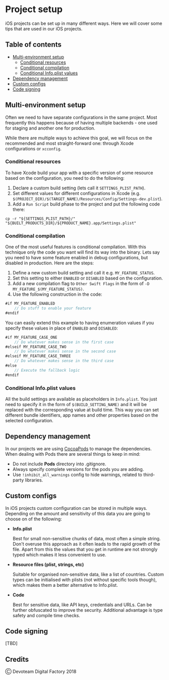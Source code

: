 # Project setup

iOS projects can be set up in many different ways. Here we will cover some tips that are used in our iOS projects.

## Table of contents

* [Multi-environment setup](#multi-envoronment-setup)
  * [Conditional resources](#conditional-resources)
  * [Conditional compilation](#conditional-compilation)
  * [Conditional Info.plist values](#conditional-infoplist-values)
* [Dependency management](#dependency-management)
* [Custom configs](#custom-configs)
* [Code signing](#code-signing)

## Multi-environment setup

Often we need to have separate configurations in the same project. Most frequently this happens because of having multiple backends - one used for staging and another one for production.

While there are multiple ways to achieve this goal, we will focus on the recommended and most straight-forward one: through Xcode configurations or `xcconfig`.

### Conditional resources

To have Xcode build your app with a specific version of some resource based on the configuration, you need to do the following:

1. Declare a custom build setting (lets call it `SETTINGS_PLIST_PATH`).
1. Set different values for different configurations in Xcode (e.g. `$(PROJECT_DIR)/$(TARGET_NAME)/Resources/Config/Settings-dev.plist`).
1. Add a `Run Script` build phase to the project and put the following code there:

`cp -r "${SETTINGS_PLIST_PATH}/" "${BUILT_PRODUCTS_DIR}/${PRODUCT_NAME}.app/Settings.plist"`

### Conditional compilation

One of the most useful features is conditional compilation. With this technique only the code you want will find its way into the binary. Lets say you need to have some feature enabled in debug configurations, but disabled in production. Here are the steps:

1. Define a new custom build setting and call it e.g. `MY_FEATURE_STATUS`.
1. Set this setting to either `ENABLED` or `DISABLED` based on the configuration.
1. Add a new compilation flag to `Other Swift Flags` in the form of `-D MY_FEATURE_$(MY_FEATURE_STATUS)`.
1. Use the following construction in the code:

```swift
#if MY_FEATURE_ENABLED
    // Do stuff to enable your feature
#endif
```

You can easily extend this example to having enumeration values if you specify these values in place of `ENABLED` and `DISABLED`:

```swift
#if MY_FEATURE_CASE_ONE
    // Do whatever makes sense in the first case
#elseif MY_FEATURE_CASE_TWO
    // Do whatever makes sense in the second case
#elseif MY_FEATURE_CASE_THREE
    // Do whatever makes sense in the third case
#else
    // Execute the fallback logic
#endif
```

### Conditional Info.plist values

All the build settings are available as placeholders in `Info.plist`. You just need to specify it in the form of `$(BUILD_SETTING_NAME)` and it will be replaced with the corresponding value at build time. This way you can set different bundle identifiers, app names and other properties based on the selected configuration.

## Dependency management

In our projects we are using [CocoaPods](http://cocoadocs.org) to manage the dependencies. When dealing with Pods there are several things to keep in mind:

* Do not include __Pods__ directory into .gitignore.
* Always specify complete versions for the pods you are adding.
* Use `!inhibit_all_warnings` config to hide warnings, related to third-party libraries.

## Custom configs

In iOS projects custom configuration can be stored in multiple ways. Depending on the amount and sensitivity of this data you are going to choose on of the following:

* __Info.plist__

  Best for small non-sensitive chunks of data, most often a simple string. Don't overuse this approach as it often leads to the rapid growth of the file. Apart from this the values that you get in runtime are not strongly typed which makes it less convenient to use.

* __Resource files (plist, strings, etc)__

  Suitable for organised non-sensitive data, like a list of countries. Custom types can be initialised with plists (not without specific tools though), which makes them a better alternative to Info.plist.

* __Code__

  Best for sensitive data, like API keys, credentials and URLs. Can be further obfuscated to improve the security. Additional advantage is type safety and compile time checks.

## Code signing

[TBD]

## Credits

Ⓒ Devoteam Digital Factory 2018
